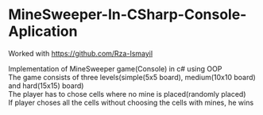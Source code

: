 # MineSweeper-In-CSharp-Console-Aplication  

Worked with https://github.com/Rza-Ismayil


Implementation of MineSweeper game(Console) in c# using OOP  
The game consists of three levels(simple(5x5 board), medium(10x10 board) and hard(15x15) board)  
The player has to chose cells where no mine is placed(randomly placed)    
If player choses all the cells without choosing the cells with mines, he wins  
